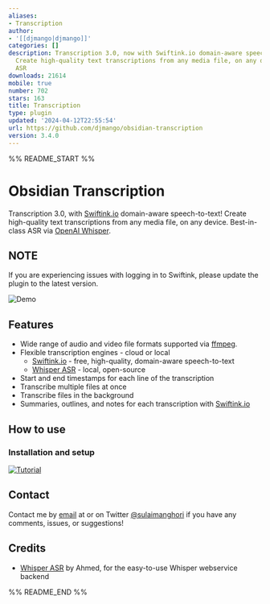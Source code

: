 ```yaml
---
aliases:
- Transcription
author:
- '[[djmango|djmango]]'
categories: []
description: Transcription 3.0, now with Swiftink.io domain-aware speech-to-text!
  Create high-quality text transcriptions from any media file, on any device. Best-in-class
  ASR
downloads: 21614
mobile: true
number: 702
stars: 163
title: Transcription
type: plugin
updated: '2024-04-12T22:55:54'
url: https://github.com/djmango/obsidian-transcription
version: 3.4.0
---
```


%% README_START %%

# Obsidian Transcription

Transcription 3.0, with [Swiftink.io](https://www.swiftink.io/) domain-aware speech-to-text! Create high-quality text transcriptions from any media file, on any device. Best-in-class ASR via [OpenAI Whisper](https://openai.com/blog/whisper/).

## NOTE

If you are experiencing issues with logging in to Swiftink, please update the plugin to the latest version.

![Demo](https://raw.githubusercontent.com/djmango/obsidian-transcription/HEAD/media/demo.gif)

## Features

-   Wide range of audio and video file formats supported via [ffmpeg](https://ffmpeg.org/).
-   Flexible transcription engines - cloud or local
    -   [Swiftink.io](https://www.swiftink.io/) - free, high-quality, domain-aware speech-to-text
    -   [Whisper ASR](https://github.com/ahmetoner/whisper-asr-webservice) - local, open-source
-   Start and end timestamps for each line of the transcription
-   Transcribe multiple files at once
-   Transcribe files in the background
-   Summaries, outlines, and notes for each transcription with [Swiftink.io](https://www.swiftink.io/)

## How to use

### Installation and setup

[![Tutorial](https://img.youtube.com/vi/EyfhLGF3Fxg/0.jpg)](https://www.youtube.com/watch?v=EyfhLGF3Fxg)

## Contact

Contact me by [email](mailto:sulaiman@swiftink.io) at or on Twitter [@sulaimanghori](https://twitter.com/sulaimanghori) if you have any comments, issues, or suggestions!

## Credits

-   [Whisper ASR](https://github.com/ahmetoner/whisper-asr-webservice) by Ahmed, for the easy-to-use Whisper webservice backend


%% README_END %%